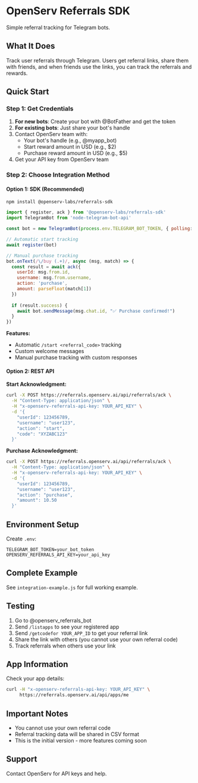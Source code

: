 # OpenServ Referrals SDK

Simple referral tracking for Telegram bots.

## What It Does

Track user referrals through Telegram. Users get referral links, share them with friends, and when friends use the links, you can track the referrals and rewards.

## Quick Start

### Step 1: Get Credentials
1. **For new bots**: Create your bot with @BotFather and get the token
2. **For existing bots**: Just share your bot's handle
3. Contact OpenServ team with:
   - Your bot's handle (e.g., @myapp_bot)
   - Start reward amount in USD (e.g., $2)
   - Purchase reward amount in USD (e.g., $5)
4. Get your API key from OpenServ team

### Step 2: Choose Integration Method

#### Option 1: SDK (Recommended)

```bash
npm install @openserv-labs/referrals-sdk
```

```javascript
import { register, ack } from '@openserv-labs/referrals-sdk'
import TelegramBot from 'node-telegram-bot-api'

const bot = new TelegramBot(process.env.TELEGRAM_BOT_TOKEN, { polling: true })

// Automatic start tracking
await register(bot)

// Manual purchase tracking
bot.onText(/\/buy (.+)/, async (msg, match) => {
  const result = await ack({
    userId: msg.from.id,
    username: msg.from.username,
    action: 'purchase',
    amount: parseFloat(match[1])
  })
  
  if (result.success) {
    await bot.sendMessage(msg.chat.id, "✅ Purchase confirmed!")
  }
})
```

**Features:**
- Automatic `/start <referral_code>` tracking
- Custom welcome messages
- Manual purchase tracking with custom responses

#### Option 2: REST API

**Start Acknowledgment:**
```bash
curl -X POST https://referrals.openserv.ai/api/referrals/ack \
  -H "Content-Type: application/json" \
  -H "x-openserv-referrals-api-key: YOUR_API_KEY" \
  -d '{
    "userId": 123456789,
    "username": "user123",
    "action": "start",
    "code": "XYZABC123"
  }'
```

**Purchase Acknowledgment:**
```bash
curl -X POST https://referrals.openserv.ai/api/referrals/ack \
  -H "Content-Type: application/json" \
  -H "x-openserv-referrals-api-key: YOUR_API_KEY" \
  -d '{
    "userId": 123456789,
    "username": "user123",
    "action": "purchase",
    "amount": 10.50
  }'
```

## Environment Setup

Create `.env`:
```env
TELEGRAM_BOT_TOKEN=your_bot_token
OPENSERV_REFERRALS_API_KEY=your_api_key
```

## Complete Example

See `integration-example.js` for full working example.

## Testing

1. Go to @openserv_referrals_bot
2. Send `/listapps` to see your registered app
3. Send `/getcodefor YOUR_APP_ID` to get your referral link
4. Share the link with others (you cannot use your own referral code)
5. Track referrals when others use your link

## App Information

Check your app details:
```bash
curl -H "x-openserv-referrals-api-key: YOUR_API_KEY" \
     https://referrals.openserv.ai/api/apps/me
```

## Important Notes

- You cannot use your own referral code
- Referral tracking data will be shared in CSV format
- This is the initial version - more features coming soon

## Support

Contact OpenServ for API keys and help. 